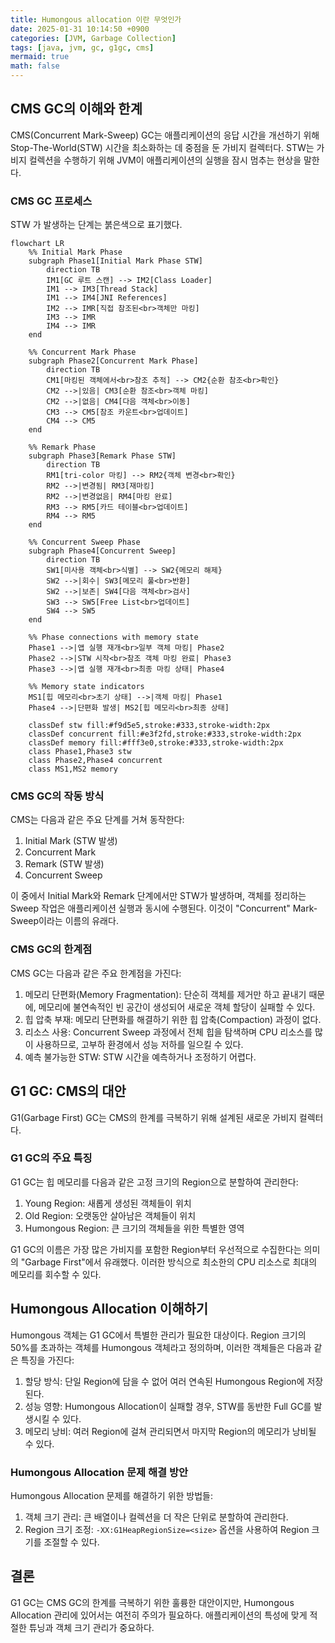```yaml
---
title: Humongous allocation 이란 무엇인가
date: 2025-01-31 10:14:50 +0900
categories: [JVM, Garbage Collection]
tags: [java, jvm, gc, g1gc, cms]
mermaid: true
math: false
---
```



## CMS GC의 이해와 한계

CMS(Concurrent Mark-Sweep) GC는 애플리케이션의 응답 시간을 개선하기 위해 Stop-The-World(STW) 시간을 최소화하는 데 중점을 둔 가비지 컬렉터다.
STW는 가비지 컬렉션을 수행하기 위해 JVM이 애플리케이션의 실행을 잠시 멈추는 현상을 말한다.

### CMS GC 프로세스

STW 가 발생하는 단계는 붉은색으로 표기했다.

```mermaid
flowchart LR
    %% Initial Mark Phase
    subgraph Phase1[Initial Mark Phase STW]
        direction TB
        IM1[GC 루트 스캔] --> IM2[Class Loader]
        IM1 --> IM3[Thread Stack]
        IM1 --> IM4[JNI References]
        IM2 --> IMR[직접 참조된<br>객체만 마킹]
        IM3 --> IMR
        IM4 --> IMR
    end

    %% Concurrent Mark Phase
    subgraph Phase2[Concurrent Mark Phase]
        direction TB
        CM1[마킹된 객체에서<br>참조 추적] --> CM2{순환 참조<br>확인}
        CM2 -->|있음| CM3[순환 참조<br>객체 마킹]
        CM2 -->|없음| CM4[다음 객체<br>이동]
        CM3 --> CM5[참조 카운트<br>업데이트]
        CM4 --> CM5
    end

    %% Remark Phase
    subgraph Phase3[Remark Phase STW]
        direction TB
        RM1[tri-color 마킹] --> RM2{객체 변경<br>확인}
        RM2 -->|변경됨| RM3[재마킹]
        RM2 -->|변경없음| RM4[마킹 완료]
        RM3 --> RM5[카드 테이블<br>업데이트]
        RM4 --> RM5
    end

    %% Concurrent Sweep Phase
    subgraph Phase4[Concurrent Sweep]
        direction TB
        SW1[미사용 객체<br>식별] --> SW2{메모리 해제}
        SW2 -->|회수| SW3[메모리 풀<br>반환]
        SW2 -->|보존| SW4[다음 객체<br>검사]
        SW3 --> SW5[Free List<br>업데이트]
        SW4 --> SW5
    end

    %% Phase connections with memory state
    Phase1 -->|앱 실행 재개<br>일부 객체 마킹| Phase2
    Phase2 -->|STW 시작<br>참조 객체 마킹 완료| Phase3
    Phase3 -->|앱 실행 재개<br>최종 마킹 상태| Phase4
    
    %% Memory state indicators
    MS1[힙 메모리<br>초기 상태] -->|객체 마킹| Phase1
    Phase4 -->|단편화 발생| MS2[힙 메모리<br>최종 상태]

    classDef stw fill:#f9d5e5,stroke:#333,stroke-width:2px
    classDef concurrent fill:#e3f2fd,stroke:#333,stroke-width:2px
    classDef memory fill:#fff3e0,stroke:#333,stroke-width:2px
    class Phase1,Phase3 stw
    class Phase2,Phase4 concurrent
    class MS1,MS2 memory
```

### CMS GC의 작동 방식
CMS는 다음과 같은 주요 단계를 거쳐 동작한다:

1. Initial Mark (STW 발생)
2. Concurrent Mark
3. Remark (STW 발생)
4. Concurrent Sweep

이 중에서 Initial Mark와 Remark 단계에서만 STW가 발생하며, 객체를 정리하는 Sweep 작업은 애플리케이션 실행과 동시에 수행된다. 이것이 "Concurrent" Mark-Sweep이라는 이름의 유래다.

### CMS GC의 한계점

CMS GC는 다음과 같은 주요 한계점을 가진다:

1. 메모리 단편화(Memory Fragmentation): 단순히 객체를 제거만 하고 끝내기 때문에, 메모리에 불연속적인 빈 공간이 생성되어 새로운 객체 할당이 실패할 수 있다.
2. 힙 압축 부재: 메모리 단편화를 해결하기 위한 힙 압축(Compaction) 과정이 없다.
3. 리소스 사용: Concurrent Sweep 과정에서 전체 힙을 탐색하며 CPU 리소스를 많이 사용하므로, 고부하 환경에서 성능 저하를 일으킬 수 있다.
4. 예측 불가능한 STW: STW 시간을 예측하거나 조정하기 어렵다.

## G1 GC: CMS의 대안
G1(Garbage First) GC는 CMS의 한계를 극복하기 위해 설계된 새로운 가비지 컬렉터다.

### G1 GC의 주요 특징
G1 GC는 힙 메모리를 다음과 같은 고정 크기의 Region으로 분할하여 관리한다:

1. Young Region: 새롭게 생성된 객체들이 위치
2. Old Region: 오랫동안 살아남은 객체들이 위치
3. Humongous Region: 큰 크기의 객체들을 위한 특별한 영역

G1 GC의 이름은 가장 많은 가비지를 포함한 Region부터 우선적으로 수집한다는 의미의 "Garbage First"에서 유래했다. 이러한 방식으로 최소한의 CPU 리소스로 최대의 메모리를 회수할 수 있다.

## Humongous Allocation 이해하기
Humongous 객체는 G1 GC에서 특별한 관리가 필요한 대상이다. Region 크기의 50%를 초과하는 객체를 Humongous 객체라고 정의하며, 이러한 객체들은 다음과 같은 특징을 가진다:

1. 할당 방식: 단일 Region에 담을 수 없어 여러 연속된 Humongous Region에 저장된다.
2. 성능 영향: Humongous Allocation이 실패할 경우, STW를 동반한 Full GC를 발생시킬 수 있다.
3. 메모리 낭비: 여러 Region에 걸쳐 관리되면서 마지막 Region의 메모리가 낭비될 수 있다.

### Humongous Allocation 문제 해결 방안
Humongous Allocation 문제를 해결하기 위한 방법들:

1. 객체 크기 관리: 큰 배열이나 컬렉션을 더 작은 단위로 분할하여 관리한다.
2. Region 크기 조정: `-XX:G1HeapRegionSize=<size>` 옵션을 사용하여 Region 크기를 조절할 수 있다.

## 결론
G1 GC는 CMS GC의 한계를 극복하기 위한 훌륭한 대안이지만, Humongous Allocation 관리에 있어서는 여전히 주의가 필요하다. 애플리케이션의 특성에 맞게 적절한 튜닝과 객체 크기 관리가 중요하다.
